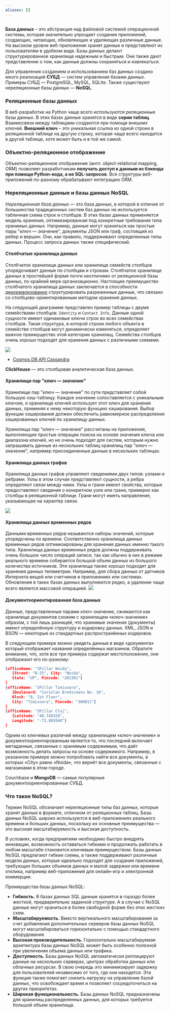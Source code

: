 ```yaml
---
aliases: []
---
```

```py

```
**База данных** – это абстракция над файловой системой операционной системы, которая значительно упрощает создание приложений, создающих, читающих, обновляющих и удаляющих различные данные. На высоком уровне веб-приложения хранят данные и представляют их пользователям в удобном виде.
Базы данных делают структурированное хранилище надежным и быстрым. Они также дают представление о том, как данные должны сохраняться и извлекаться.

Для управления созданием и использованием баз данных создано много реализаций **СУБД** — систем управления базами данных. Примеры СУБД — PostgreSQL, MySQL, SQLite. Также существуют нереляционные базы данных — **NoSQL**.

### Реляционные базы данных

В веб-разработке на Python чаще всего используются реляционные базы данных.
В этих базах данные хранятся в виде **серии таблиц**. Взаимосвязи между таблицами создаются при помощи внешних ключей.
**Внешний ключ** – это уникальная ссылка из одной строки в реляционной таблице на другую строку, которая чаще всего находится в другой таблице, хотя может быть и в той же самой.


### Объектно-реляционное отображение

Объектно-реляционное отображение (англ. object-relational mapping, ORM) позволяет разработчикам **получать доступ к данным из бэкенда при помощи Python-кода, а не SQL-запросов**. Все структуры веб-приложений по-разному обрабатывают интеграцию ORM.

### Нереляционные данные и базы данных NoSQL
_Нереляционная база данных_ — это база данных, в которой в отличие от большинства традиционных систем баз данных не используется табличная схема строк и столбцов. В этих базах данных применяется модель хранения, оптимизированная под конкретные требования типа хранимых данных. Например, данные могут храниться как простые пары "ключ — значение", документы JSON или граф, состоящий из ребер и вершин. Они, как правило, поддерживают определенные типы данных. Процесс запроса данных также специфический.

#### Столбчатые хранилища данных

Столбчатое хранилище данных или хранилище семейств столбцов упорядочивает данные по столбцам и строкам. Столбчатое хранилище данных в простейшей форме почти неотличимо от реляционной базы данных, по крайней мере организационно. Настоящее преимущество столбчатого хранилища данных заключается в способности [денормализованно](https://ru.wikipedia.org/wiki/Денормализация) структурировать разреженные данные, что связано со столбцово-ориентированным методом хранения данных.

На следующей диаграмме представлен пример таблицы с двумя семействами столбцов: `Identity` и `Contact Info`. Данные одной сущности имеют одинаковые ключи строк во всех семействах столбцов. Такая структура, в которой строки любого объекта в семействе столбцов могут динамически изменяться, определяет важное преимущество этой категории хранилищ. Семейства столбцов очень хорошо подходят для хранения данных с различными схемами.

![](https://docs.microsoft.com/ru-ru/azure/architecture/guide/technology-choices/images/column-family.png)

-   [Cosmos DB API Cassandra](https://docs.microsoft.com/en-us/azure/cosmos-db/cassandra-introduction)

**ClickHouse** — это столбцовая аналитическая база данных.

#### Хранилище пар "ключ — значение"
Хранилище пар "ключ — значение" по сути представляет собой большую хэш-таблицу. Каждое значение сопоставляется с уникальным ключом, и хранилище ключей использует этот ключ для хранения данных, применяя к нему некоторую функцию хэширования. Выбор функции хэширования должен обеспечить равномерное распределение хэшированных ключей по хранилищу данных.

Хранилища пар "ключ — значение" рассчитаны на приложения, выполняющие простые операции поиска на основе значения ключа или диапазона ключей, но не очень подходят для систем, которым нужно запрашивать данные из нескольких таблиц хранилищ пар "ключ — значение", например присоединенные данные в нескольких таблицах.


#### Хранилища данных графов
Хранилища данных графов управляют сведениями двух типов: узлами и ребрами. Узлы в этом случае представляют сущности, а ребра определяют связи между ними. Узлы и грани имеют свойства, которые предоставляют сведения о конкретном узле или грани, примерно как столбцы в реляционной таблице. Грани могут иметь направление, указывающее на характер связи.

![](https://docs.microsoft.com/ru-ru/azure/architecture/guide/technology-choices/images/graph.png)

#### Хранилища данных временных рядов
Данными временных рядов называются наборы значений, которые упорядочены по времени. Соответственно хранилища данных временных рядов оптимизированы для хранения данных именно такого типа. Хранилища данных временных рядов должны поддерживать очень большое число операций записи, так как обычно в них в режиме реального времени собирается большой объем данных из большого количества источников. Эти хранилища также хорошо подходят для хранения данных телеметрии. Например, для сбора данных от датчиков Интернета вещей или счетчиков в приложениях или системах. Обновления в таких базах данных выполняются редко, а удаление чаще всего является массовой операцией.
![](https://docs.microsoft.com/ru-ru/azure/architecture/data-guide/big-data/images/time-series.png)

#### Документоориентированная база данных
Данные, представленные парами ключ-значение, сжимаются как хранилище документов схожим с хранилищем «ключ-значение» образом, с той лишь разницей, что хранимые значения (документы) имеют определённую структуру и кодировку данных. XML, JSON и BSON — некоторые из стандартных распространённых кодировок.

В следующем примере можно увидеть данные в виде «документа» который отображает названия определённых магазинов. Обратите внимание, что, хотя все три примера содержат местоположение, они отображают его по-разному:

```json
{officeName: "3Pillar Noida",
   {Street: "B-25", City: "Noida",
   State: "UP", Pincode: "201301"}
}
{officeName: "3Pillar Timisoara",
   {Boulevard: "Coriolan Brediceanu No. 10",
   Block: "B, Ist Floor",
   City: "Timisoara", Pincode: "300011"}
}
{officeName: "3Pillar Cluj",
   {Latitude: "40.748328",
   Longitude: "-73.985560"}
}
```

Одним из ключевых различий между хранилищем «ключ-значение» и документоориентированным является то, что последний включает метаданные, связанные с хранимым содержимым, что даёт возможность делать запросы на основе содержимого. Например, в указанном примере можно попробовать найти все документы, в которых «City» равно «Noida», что вернёт все документы, связанные с магазинами в этом городе.

Couchbase и **MongoDB** — самые популярные документоориентированные СУБД.

### Что такое NoSQL?
Термин NoSQL обозначает нереляционные типы баз данных, которые хранят данные в формате, отличном от реляционных таблиц.
Базы данных NoSQL широко используются в веб-приложениях реального времени и больших данных, поскольку их основные преимущества — это высокая масштабируемость и высокая доступность.

В условиях, когда предприятиям необходимо быстро внедрять инновации, возможность оставаться гибкими и продолжать работать в любом масштабе становится ключевым преимуществом. Базы данных NoSQL предлагают гибкие схемы, а также поддерживают различные модели данных, которые идеально подходят для создания приложений, требующих больших объемов данных и малой задержки или времени отклика, например веб-приложений для онлайн-игр и электронной коммерции.

Преимущества базы данных NoSQL:
-   **Гибкость.** В базах данных SQL данные хранятся в гораздо более жесткой, предварительно заданной структуре. А в случае с NoSQL данные могут храниться в более свободной форме без этих жестких схем.
-   **Масштабируемость.** Вместо вертикального масштабирования за счет добавления дополнительных серверов базы данных NoSQL могут масштабироваться горизонтально с помощью стандартного оборудования. 
-   **Высокая производительность.** Горизонтально масштабируемая архитектура базы данных NoSQL может быть особенно полезной при увеличении объема данных или трафика.
-   **Доступность.** Базы данных NoSQL автоматически реплицируют данные на нескольких серверах, центрах обработки данных или облачных ресурсах. В свою очередь это минимизирует задержку для пользователей независимо от того, где они находятся. Эта функция также помогает снизить нагрузку на управление базой данных, что освобождает время и позволяет сосредоточиться на других приоритетах.
-   **Широкая функциональность.** Базы данных NoSQL предназначены для хранилищ распределенных данных, для которых требуется большой объем хранилища.

